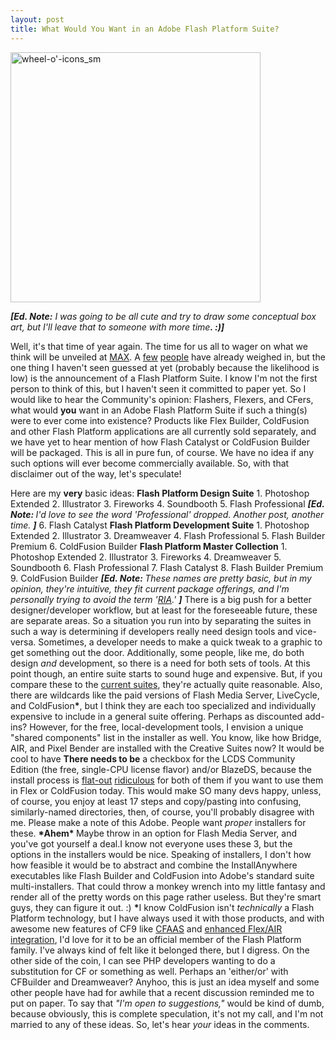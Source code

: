 ```yaml
---
layout: post
title: What Would You Want in an Adobe Flash Platform Suite?
---
```


<p><a href="http://www.adobe.com/products/creativesuite/"><img title="Adobe Creative Suite" src="/images/wheel-o-icons_sm.jpg" alt="wheel-o'-icons_sm" width="400" height="400"/></a></p>

<p><em><strong>[Ed. Note:</strong> I was going to be all cute and try to draw some conceptual box art, but I'll leave that to someone with more time<strong>. :)]</strong></em></p>
<p>Well, it's that time of year again. The time for us all to wager on what we think will be unveiled at <a title="Adobe MAX 2009" href="http://max.adobe.com/">MAX</a>. A <a title="Peter Elst - Adobe MAX 2009 Predictions" href="http://www.peterelst.com/blog/2009/08/18/adobe-max-2009-predictions/">few</a> <a title="The Back Button - 24 Predictions for Adobe MAX 2009" href="http://thebackbutton.com/post_oldblogpost_91">people</a> have already weighed in, but the one thing I haven't seen guessed at yet (probably because the likelihood is low) is the announcement of a Flash Platform Suite. I know I'm not the first person to think of this, but I haven't seen it committed to paper yet. So I would like to hear the Community's opinion: Flashers, Flexers, and CFers, what would <strong>you</strong> want in an Adobe Flash Platform Suite if such a thing(s) were to ever come into existence? Products like Flex Builder, ColdFusion and other Flash Platform applications are all currently sold separately, and we have yet to hear mention of how Flash Catalyst or ColdFusion Builder will be packaged. This is all in pure fun, of course. We have no idea if any such options will ever become commercially available. So, with that disclaimer out of the way, let's speculate!</p>
<p>Here are my <strong>very</strong> basic ideas:    <strong>Flash Platform Design Suite</strong> 1. Photoshop Extended 2. Illustrator 3. Fireworks 4. Soundbooth 5. Flash Professional <em><strong>[Ed. Note: </strong>I'd love to see the word 'Professional' dropped. Another post, another time. <strong>]</strong></em> 6. Flash Catalyst <strong> Flash Platform Development Suite</strong> 1. Photoshop Extended 2. Illustrator 3. Dreamweaver 4. Flash Professional 5. Flash Builder Premium 6. ColdFusion Builder <strong>Flash Platform Master Collection</strong> 1. Photoshop Extended 2. Illustrator 3. Fireworks 4. Dreamweaver 5. Soundbooth 6. Flash Professional 7. Flash Catalyst 8. Flash Builder Premium 9. ColdFusion Builder <em><strong>[Ed. Note: </strong></em><em>These names are pretty basic, but in my opinion, they're intuitive, they fit current package offerings, and I'm personally trying to avoid the term '<a title="Visualrinse - The RIA is Dead, Long Live the RIA" href="http://visualrinse.com/2009/05/19/the-ria-is-dead-long-live-the-ria/">RIA</a>.' </em><em><strong>]</strong></em>  There is a big push for a better designer/developer workflow, but at least for the foreseeable future, these are separate areas. So a situation you run into by separating the suites in such a way is determining if developers really need design tools and vice-versa. Sometimes, a developer needs to make a quick tweak to a graphic to get something out the door. Additionally, some people, like me, do both design <em>and </em>development, so there is a need for both sets of tools. At this point though, an entire suite starts to sound huge and expensive. But, if you compare these to the <a title="Adobe.com - Creative Suite Comparisons" href="http://www.adobe.com/products/creativesuite/compare/">current suites</a>, they're actually quite reasonable. Also, there are wildcards like the paid versions of Flash Media Server, LiveCycle, and ColdFusion<strong>*</strong>, but I think they are each too specialized and individually expensive to include in a general suite offering. Perhaps as discounted add-ins? However, for the free, local-development tools, I envision a unique "shared components" list in the installer as well. You know, like how Bridge, AIR, and Pixel Bender are installed with the Creative Suites now? It would be cool to have <strong>There needs to be</strong> a checkbox for the LCDS Community Edition (the free, single-CPU license flavor) and/or BlazeDS, because the install process is <a title="Adobe Help - LCDS 2.6.1 Install notes" href="http://help.adobe.com/en_US/livecycle/8.2/lcds_installation.html">flat-out</a> <a title="Adobe Open Source - BlazeDS Installation Guide" href="http://opensource.adobe.com/wiki/display/blazeds/BlazeDS+3+Installation+Guide">ridiculous</a> for both of them if you want to use them in Flex or ColdFusion today. This would make SO many devs happy, unless, of course, you enjoy at least 17 steps and copy/pasting into confusing, similarly-named directories, then, of course, you'll probably disagree with me. Please make a note of this Adobe. People want <em>proper </em>installers for these. <strong>*Ahem* </strong>Maybe throw in an option for Flash Media Server, and you've got yourself a deal.I know not everyone uses these 3, but the options in the installers would be nice. Speaking of installers, I don't how how feasible it would be to abstract and combine the InstallAnywhere executables like Flash Builder and ColdFusion into Adobe's standard suite multi-installers. That could throw a monkey wrench into my little fantasy and render all of the pretty words on this page rather useless. But they're smart guys, they can figure it out. :) <strong>*</strong>I know ColdFusion isn't <em>technically </em>a Flash Platform technology, but I have always used it with those products, and with awesome new features of CF9 like <a title="Ray Camden - CFAAS Example" href="http://www.coldfusionjedi.com/index.cfm/2009/7/13/CFaaS-Demo--Dead-Bike">CFAAS</a> and <a title="ColdFusion 9 Docs - Flex/AIR integration" href="http://help.adobe.com/en_US/ColdFusion/9.0/Developing/WSB1189F46-5419-49c3-9E8C-ABCEFA6BE4B8.html">enhanced Flex/AIR integration</a>, I'd love for it to be an official member of the Flash Platform family. I've always kind of felt like it belonged there, but I digress. On the other side of the coin, I can see PHP developers wanting to do a substitution for CF or something as well. Perhaps an 'either/or' with CFBuilder and Dreamweaver? Anyhoo, this is just an idea myself and some other people have had for awhile that a recent discussion reminded me to put on paper. To say that <em>"I'm open to suggestions,"</em> would be kind of dumb, because obviously, this is complete speculation, it's not my call, and I'm not married to any of these ideas. So, let's hear <em>your </em>ideas in the comments.</p>